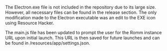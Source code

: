 The Electron.exe file is not included in the repository due to its large size. However, all necessary files can be found in the release section. The only modification made to the Electron executable was an edit to the EXE icon using Resource Hacker.

The main.js file has been updated to prompt the user for the Romm instance URL upon initial launch. This URL is then saved for future launches and can be found in /resources/app/settings.json.
